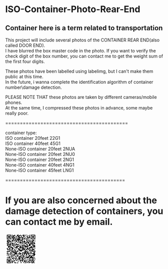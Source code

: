 # ISO-Container-Photo-Rear-End
## Container here is a term related to transportation

This project will include several photos of the CONTAINER REAR END(also called DOOR END).  
I have blurred the box master code in the photo. If you want to verify the check digit of the box number, you can contact me to get the weight sum of the first four digits.  
  
These photos have been labelled using labelimg, but I can't make them public at this time.  
In the future, i wanna complete the identification algorithm of container number\damage detection.  

PLEASE NOTE THAT these photos are taken by different cameras/mobile phones.   
At the same time, I compressed these photos in advance, some maybe really poor.  

==========================================

container type:   
    ISO container       20feet 22G1  
    ISO container       40feet 45G1  
    None-ISO container  20feet 2NUA  
    None-ISO container  20feet 2NU0  
    None-ISO container  20feet 2NG1  
    None-ISO container  40feet 4NG1  
    None-ISO container  45feet LNG1  
    
=========================================   

 # If you are also concerned about the damage detection of containers, you can contact me by email.
 ![image](https://github.com/zrazerx/information/blob/main/setting_qrcode_card.jpg)

 

   
